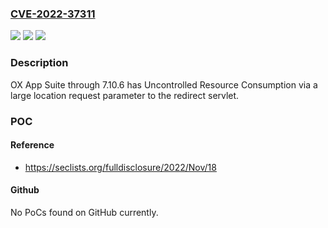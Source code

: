 ### [CVE-2022-37311](https://cve.mitre.org/cgi-bin/cvename.cgi?name=CVE-2022-37311)
![](https://img.shields.io/static/v1?label=Product&message=n%2Fa&color=blue)
![](https://img.shields.io/static/v1?label=Version&message=n%2Fa&color=blue)
![](https://img.shields.io/static/v1?label=Vulnerability&message=n%2Fa&color=brighgreen)

### Description

OX App Suite through 7.10.6 has Uncontrolled Resource Consumption via a large location request parameter to the redirect servlet.

### POC

#### Reference
- https://seclists.org/fulldisclosure/2022/Nov/18

#### Github
No PoCs found on GitHub currently.

